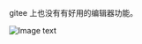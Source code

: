 gitee 上也没有有好用的编辑器功能。

![Image text](https://gitee.com/asktosky/git_study/raw/master/src/main/java/img/100.jpg)